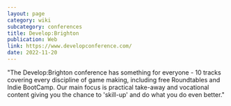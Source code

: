 ```yaml
---
layout: page
category: wiki
subcategory: conferences
title: Develop:Brighton
publication: Web
link: https://www.developconference.com/
date: 2022-11-20
---
```


"The Develop:Brighton conference has something for everyone - 10 tracks covering every discipline of game making, including free Roundtables and Indie BootCamp. Our main focus is practical take-away and vocational content giving you the chance to 'skill-up' and do what you do even better."
